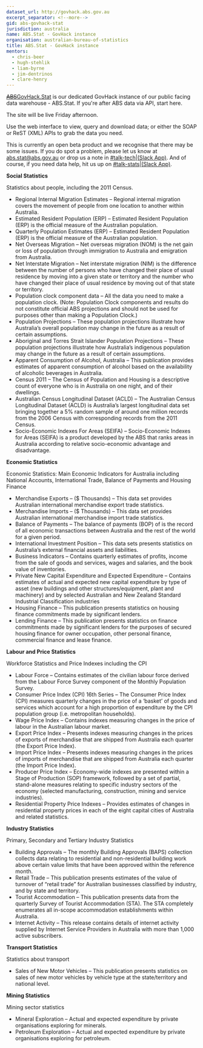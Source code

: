```yaml
---
dataset_url: http://govhack.abs.gov.au
excerpt_separator: <!--more-->
gid: abs-govhack-stat
jurisdiction: australia
name: ABS.Stat - GovHack instance
organisation: australian-bureau-of-statistics
title: ABS.Stat - GovHack instance
mentors:
  - chris-beer
  - hugh-stehlik
  - liam-byrne
  - jim-dentrinos
  - clare-henry
---
```


[~~ABS~~GovHack.Stat](govhack.abs.gov.au) is our dedicated GovHack instance of our public facing data warehouse - ABS.Stat. If you're after ABS data via API, start here.

<!--more-->

The site will be live Friday afternoon.

Use the web interface to view, query and download data; or either the SOAP or ReST (XML) APIs to grab the data you need.

This is currently an open beta product and we recognise that there may be some issues. If you do spot a problem, please let us know at abs.stat@abs.gov.au or drop us a note in [#talk-tech](https://govhackhq.slack.com/messages/talk-tech/details/)|[(Slack App)](slack://channel?id=C070GDDEC&team=7016354066). And of course, if you need data help, hit us up on [#talk-stats](https://govhackhq.slack.com/messages/talk-stats/details/)|[(Slack App)](slack://channel?id=C1VERC03U&team=7016354066).

**Social Statistics**

Statistics about people, including the 2011 Census.

* Regional Internal Migration Estimates – Regional internal migration covers the movement of people from one location to another within Australia.
* Estimated Resident Population (ERP) – Estimated Resident Population (ERP) is the official measure of the Australian population.
* Quarterly Population Estimates (ERP) – Estimated Resident Population (ERP) is the official measure of the Australian population.
* Net Overseas Migration – Net overseas migration (NOM) is the net gain or loss of population through immigration to Australia and emigration from Australia.
* Net Interstate Migration – Net interstate migration (NIM) is the difference between the number of persons who have changed their place of usual residence by moving into a given state or territory and the number who have changed their place of usual residence by moving out of that state or territory.
* Population clock component data – All the data you need to make a population clock. (Note: Population Clock components and results do not constitute official ABS projections and should not be used for purposes other than making a Population Clock.)
* Population Projections – These population projections illustrate how Australia’s overall population may change in the future as a result of certain assumptions.
* Aboriginal and Torres Strait Islander Population Projections – These population projections illustrate how Australia’s indigenous population may change in the future as a result of certain assumptions.
* Apparent Consumption of Alcohol, Australia – This publication provides estimates of apparent consumption of alcohol based on the availability of alcoholic beverages in Australia.
* Census 2011 – The Census of Population and Housing is a descriptive count of everyone who is in Australia on one night, and of their dwellings.
* Australian Census Longitudinal Dataset (ACLD) – The Australian Census Longitudinal Dataset (ACLD) is Australia’s largest longitudinal data set bringing together a 5% random sample of around one million records from the 2006 Census with corresponding records from the 2011 Census.
* Socio-Economic Indexes For Areas (SEIFA) – Socio-Economic Indexes for Areas (SEIFA) is a product developed by the ABS that ranks areas in Australia according to relative socio-economic advantage and disadvantage.

**Economic Statistics**

Economic Statistics: Main Economic Indicators for Australia including National Accounts, International Trade, Balance of Payments and Housing Finance

* Merchandise Exports – ($ Thousands) – This data set provides Australian international merchandise export trade statistics.
* Merchandise Imports – ($ Thousands) – This data set provides Australian international merchandise import trade statistics.
* Balance of Payments – The balance of payments (BOP) of is the record of all economic transactions between Australia and the rest of the world for a given period.
* International Investment Position – This data sets presents statistics on Australia’s external financial assets and liabilities.
* Business Indicators – Contains quarterly estimates of profits, income from the sale of goods and services, wages and salaries, and the book value of inventories.
* Private New Capital Expenditure and Expected Expenditure – Contains estimates of actual and expected new capital expenditure by type of asset (new buildings and other structures/equipment, plant and machinery) and by selected Australian and New Zealand Standard Industrial Classification industries
* Housing Finance – This publication presents statistics on housing finance commitments made by significant lenders.
* Lending Finance – This publication presents statistics on finance commitments made by significant lenders for the purposes of secured housing finance for owner occupation, other personal finance, commercial finance and lease finance.

**Labour and Price Statistics**

Workforce Statistics and Price Indexes including the CPI

* Labour Force – Contains estimates of the civilian labour force derived from the Labour Force Survey component of the Monthly Population Survey.
* Consumer Price Index (CPI) 16th Series – The Consumer Price Index (CPI) measures quarterly changes in the price of a ‘basket’ of goods and services which account for a high proportion of expenditure by the CPI population group (i.e. metropolitan households).
* Wage Price Index – Contains indexes measuring changes in the price of labour in the Australian labour market.
* Export Price Index – Presents indexes measuring changes in the prices of exports of merchandise that are shipped from Australia each quarter (the Export Price Index).
* Import Price Index – Presents indexes measuring changes in the prices of imports of merchandise that are shipped from Australia each quarter (the Import Price Index).
* Producer Price Index – Economy-wide indexes are presented within a Stage of Production (SOP) framework, followed by a set of partial, stand-alone measures relating to specific industry sectors of the economy (selected manufacturing, construction, mining and service industries).
* Residential Property Price Indexes – Provides estimates of changes in residential property prices in each of the eight capital cities of Australia and related statistics.

**Industry Statistics**

Primary, Secondary and Tertiary Industry Statistics

* Building Approvals – The monthly Building Approvals (BAPS) collection collects data relating to residential and non-residential building work above certain value limits that have been approved within the reference month.
* Retail Trade – This publication presents estimates of the value of turnover of “retail trade” for Australian businesses classified by industry, and by state and territory.
* Tourist Accommodation – This publication presents data from the quarterly Survey of Tourist Accommodation (STA). The STA completely enumerates all in-scope accommodation establishments within Australia.
* Internet Activity – This release contains details of internet activity supplied by Internet Service Providers in Australia with more than 1,000 active subscribers.

**Transport Statistics**

Statistics about transport

* Sales of New Motor Vehicles – This publication presents statistics on sales of new motor vehicles by vehicle type at the state/territory and national level.

**Mining Statistics**

Mining sector statistics

* Mineral Exploration – Actual and expected expenditure by private organisations exploring for minerals.
* Petroleum Exploration – Actual and expected expenditure by private organisations exploring for petroleum.

